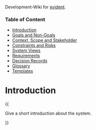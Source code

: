 Development-Wiki for [evident](https://github.com/mhatzl/evident).

### Table of Content

- [Introduction](#introduction)
- [Goals and Non-Goals](1-Goals-and-Non‐Goals)
- [Context, Scope and Stakeholder](2-Context,-Scope-and-Stakeholder)
- [Constraints and Risks](3-Constraints-and-Risks)
- [System Views](4-System-Views/4-System-Views)
- [Requirements](5-Requirements/5-Requirements)
- [Decision Records](6-Decision-Records/6-Decision-Records)
- [Glossary](Glossary)
- [Templates](Templates/Templates)

# Introduction

{{
  
Give a short introduction about the system.

}}
